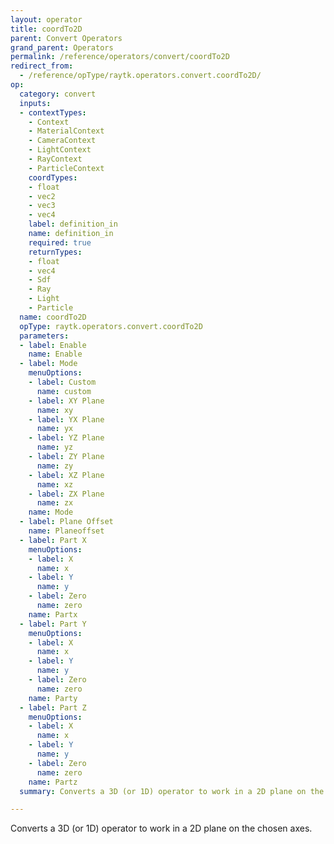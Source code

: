 ```yaml
---
layout: operator
title: coordTo2D
parent: Convert Operators
grand_parent: Operators
permalink: /reference/operators/convert/coordTo2D
redirect_from:
  - /reference/opType/raytk.operators.convert.coordTo2D/
op:
  category: convert
  inputs:
  - contextTypes:
    - Context
    - MaterialContext
    - CameraContext
    - LightContext
    - RayContext
    - ParticleContext
    coordTypes:
    - float
    - vec2
    - vec3
    - vec4
    label: definition_in
    name: definition_in
    required: true
    returnTypes:
    - float
    - vec4
    - Sdf
    - Ray
    - Light
    - Particle
  name: coordTo2D
  opType: raytk.operators.convert.coordTo2D
  parameters:
  - label: Enable
    name: Enable
  - label: Mode
    menuOptions:
    - label: Custom
      name: custom
    - label: XY Plane
      name: xy
    - label: YX Plane
      name: yx
    - label: YZ Plane
      name: yz
    - label: ZY Plane
      name: zy
    - label: XZ Plane
      name: xz
    - label: ZX Plane
      name: zx
    name: Mode
  - label: Plane Offset
    name: Planeoffset
  - label: Part X
    menuOptions:
    - label: X
      name: x
    - label: Y
      name: y
    - label: Zero
      name: zero
    name: Partx
  - label: Part Y
    menuOptions:
    - label: X
      name: x
    - label: Y
      name: y
    - label: Zero
      name: zero
    name: Party
  - label: Part Z
    menuOptions:
    - label: X
      name: x
    - label: Y
      name: y
    - label: Zero
      name: zero
    name: Partz
  summary: Converts a 3D (or 1D) operator to work in a 2D plane on the chosen axes.

---
```



Converts a 3D (or 1D) operator to work in a 2D plane on the chosen axes.